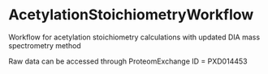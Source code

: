 # AcetylationStoichiometryWorkflow
Workflow for acetylation stoichiometry calculations with updated DIA mass spectrometry method

Raw data can be accessed through ProteomExchange ID = PXD014453
